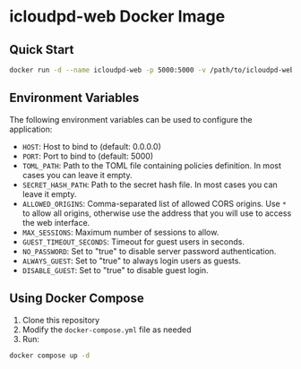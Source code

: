 # icloudpd-web Docker Image

## Quick Start

```bash
docker run -d --name icloudpd-web -p 5000:5000 -v /path/to/icloudpd-web:/app spicadust/icloudpd-web:latest
```

## Environment Variables

The following environment variables can be used to configure the application:

- `HOST`: Host to bind to (default: 0.0.0.0)
- `PORT`: Port to bind to (default: 5000)
- `TOML_PATH`: Path to the TOML file containing policies definition. In most cases you can leave it empty.
- `SECRET_HASH_PATH`: Path to the secret hash file. In most cases you can leave it empty.
- `ALLOWED_ORIGINS`: Comma-separated list of allowed CORS origins. Use `*` to allow all origins, otherwise use the address that you will use to access the web interface.
- `MAX_SESSIONS`: Maximum number of sessions to allow.
- `GUEST_TIMEOUT_SECONDS`: Timeout for guest users in seconds.
- `NO_PASSWORD`: Set to "true" to disable server password authentication.
- `ALWAYS_GUEST`: Set to "true" to always login users as guests.
- `DISABLE_GUEST`: Set to "true" to disable guest login.

## Using Docker Compose

1. Clone this repository
2. Modify the `docker-compose.yml` file as needed
3. Run:

```bash
docker compose up -d
```
